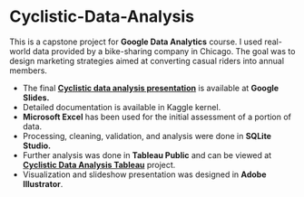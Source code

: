 # Cyclistic-Data-Analysis
This is a capstone project for **Google Data Analytics** course. I used real-world data provided by a bike-sharing company in Chicago. The goal was to design marketing strategies aimed at converting casual riders into annual members.

* The final [**Cyclistic data analysis presentation**](https://docs.google.com/presentation/d/1dJFRqilNzjHMs279K3sWfbKWjDg61FYBVdgC7RNCG_w/edit?usp=sharing) is available at **Google Slides.** 
* Detailed documentation is available in Kaggle kernel.
* **Microsoft Excel** has been used for the initial assessment of a portion of data. 
* Processing, cleaning, validation, and analysis were done in **SQLite Studio.**
* Further analysis was done in **Tableau Public** and can be viewed at [**Cyclistic Data Analysis Tableau**](https://public.tableau.com/app/profile/dmnorth/viz/CyclisticDataAnalysisTableau/select) project.
* Visualization and slideshow presentation was designed in **Adobe Illustrator**.
